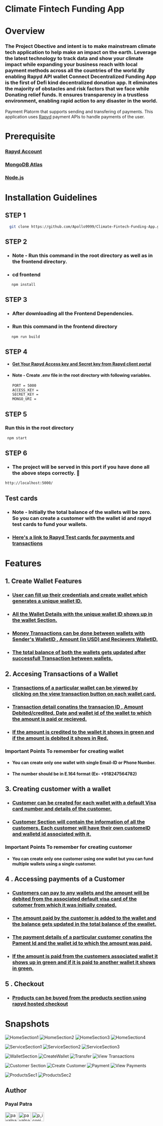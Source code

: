# Climate Fintech Funding App


# Overview

### The Project Obective and intent is to make mainstream climate tech application to help make an impact on the earth. Leverage the latest  technology to track data and show your climate impact while expanding your business reach with local payment methods across all the countries of the world.By enabling Rapyd API wallet Connect Decentralized Funding App is the first of Defi kind decentralized donation app. It eliminates the majority of obstacles and risk factors that we face while Donating relief funds. It ensures transparency in a trustless environment, enabling rapid action to any disaster in the world.
Payment Platorm that supports sending and transfering of payments. This application uses [Rapyd](https://www.rapyd.net/) payment APIs to handle payments of the user.

# Prerequisite

### [Rapyd Account](https://www.rapyd.net/)

### [MongoDB Atlas](https://www.mongodb.com/cloud/atlas/register)

### [Node.js](https://nodejs.org/en/download/)

# Installation Guidelines

## STEP 1

```sh
  git clone https://github.com/Apollo9999/Climate-Fintech-Funding-App.git
```

## STEP 2

- ### Note - Run this command in the root directory as well as in the frontend directory.
- ### cd frontend

```sh
   npm install
```

## STEP 3

- ### After downloading all the Frontend Dependencies.
- ### Run this command in the frontend directory

```sh
   npm run build
```

## STEP 4

- #### [Get Your Rapyd Access key and Secret key from Rapyd client portal](https://dashboard.rapyd.net/developers)
- #### Note - Create .env file in the root directory with following variables.

  ```sh
  PORT = 5000
  ACCESS_KEY =
  SECRET_KEY =
  MONGO_URI =
  ```

## STEP 5

### Run this in the root directory

```sh
 npm start
```

## STEP 6

- ### The project will be served in this port if you have done all the above steps correctly. 🥇

```sh
http://localhost:5000/
```

## Test cards

- ### Note - Initially the total balance of the wallets will be zero. So you can create a customer with the wallet id and rapyd test cards to fund your wallets.
- ### [Here's a link to Rapyd Test cards for payments and transactions](https://docs.rapyd.net/build-with-rapyd/reference/testing-for-payments-api)

# Features

## 1. Create Wallet Features

- ### [User can fill up their credentials and create wallet which generates a unique wallet ID.](https://user-images.githubusercontent.com/67522406/123187564-0baead00-d4b8-11eb-94c8-9d4cce6f294b.png)

- ### [All the Wallet Details with the unique wallet ID shows up in the wallet Section.](https://user-images.githubusercontent.com/67522406/123187556-07828f80-d4b8-11eb-88e4-0dc331efa43d.png)

- ### [Money Transactions can be done between wallets with Sender's WalletID , Amount (in USD) and Recievers WalletID.](https://user-images.githubusercontent.com/67522406/123187599-19fcc900-d4b8-11eb-92fb-61e066a6fe71.png)

- ### [The total balance of both the wallets gets updated after successfull Transaction between wallets.](https://user-images.githubusercontent.com/67522406/123187556-07828f80-d4b8-11eb-88e4-0dc331efa43d.png)

## 2. Accesing Transactions of a Wallet

- ### [Transactions of a particular wallet can be viewed by clicking on the view transaction button on each wallet card.](https://user-images.githubusercontent.com/67522406/123187610-1ec17d00-d4b8-11eb-8025-baf86c48bbcc.png)
- ### [Transaction detail conatins the transacion ID , Amount Debited/credited, Date and wallet id of the wallet to which the amount is paid or recieved.](https://user-images.githubusercontent.com/67522406/123187610-1ec17d00-d4b8-11eb-8025-baf86c48bbcc.png)

- ### [If the amount is credited to the wallet it shows in green and if the amount is debited it shows in Red.](https://user-images.githubusercontent.com/67522406/123187610-1ec17d00-d4b8-11eb-8025-baf86c48bbcc.png)

### Important Points To remember for creating wallet

- #### You can create only one wallet with single Email-ID or Phone Number.
- #### The number should be in E.164 format (Ex- +918247564782)

## 3. Creating customer with a wallet

- ### [Customer can be created for each wallet with a default Visa card number and details of the customer.](https://user-images.githubusercontent.com/67522406/123187664-3436a700-d4b8-11eb-83cb-3d575d62820e.png)

- ### [Customer Section will contain the information of all the customers. Each customer will have their own customeID and walletd id associated with it.](https://user-images.githubusercontent.com/67522406/123187650-30a32000-d4b8-11eb-93ce-9e3c937dac53.png)

### Important Points To remember for creating customer

- #### You can create only one customer using one wallet but you can fund multiple wallets using a single customer.

## 4 . Accessing payments of a Customer

- ### [Customers can pay to any wallets and the amount will be debited from the associated default visa card of the cutomer from which it was initially created. ](https://user-images.githubusercontent.com/67522406/123187670-3862c480-d4b8-11eb-80fe-1e4d5f0ac115.png)

- ### [The amount paid by the customer is added to the wallet and the balance gets updated in the total balance of the ewallet.](https://user-images.githubusercontent.com/67522406/123187556-07828f80-d4b8-11eb-88e4-0dc331efa43d.png)

- ### [The payment details of a particular customer conatins the Pament Id and the wallet id to which the amount was paid.](https://user-images.githubusercontent.com/67522406/123187677-3b5db500-d4b8-11eb-9dfd-cfe4483c31b5.png)

- ### [If the amount is paid from the customers associated wallet it shows up in green and if it is paid to another wallet it shows in green.](https://user-images.githubusercontent.com/67522406/123187677-3b5db500-d4b8-11eb-9dfd-cfe4483c31b5.png)

## 5 . Checkout

- ### [Products can be buyed from the products section using rapyd hosted checkout ](https://user-images.githubusercontent.com/67522406/123187785-6ba55380-d4b8-11eb-809c-41c8ebb9de12.png)

# Snapshots

![HomeSection1](https://user-images.githubusercontent.com/67522406/123187507-ec178480-d4b7-11eb-8db1-528deced35df.png)
![HomeSection2](https://user-images.githubusercontent.com/67522406/123187511-ef127500-d4b7-11eb-951c-c880c55e3286.png)
![HomeSection3](https://user-images.githubusercontent.com/67522406/123187517-f33e9280-d4b7-11eb-9b40-3c134c3fb1ed.png)
![HomeSection4](https://user-images.githubusercontent.com/67522406/123187525-f6398300-d4b7-11eb-97b7-97b85914d275.png)


![ServiceSection1](https://user-images.githubusercontent.com/67522406/123187724-4e708500-d4b8-11eb-829f-077d5394ddea.png)
![ServiceSection2](https://user-images.githubusercontent.com/67522406/123187737-53353900-d4b8-11eb-86ad-76a842ae9069.png)
![ServiceSection3](https://user-images.githubusercontent.com/67522406/123187742-56302980-d4b8-11eb-8ca6-5071d0249768.png)


![WalletSection](https://user-images.githubusercontent.com/67522406/123187556-07828f80-d4b8-11eb-88e4-0dc331efa43d.png)
![CreateWallet](https://user-images.githubusercontent.com/67522406/123187564-0baead00-d4b8-11eb-94c8-9d4cce6f294b.png)
![Transfer](https://user-images.githubusercontent.com/67522406/123187599-19fcc900-d4b8-11eb-92fb-61e066a6fe71.png)
![View Transactions](https://user-images.githubusercontent.com/67522406/123187610-1ec17d00-d4b8-11eb-8025-baf86c48bbcc.png)

![Customer Section](https://user-images.githubusercontent.com/67522406/123187650-30a32000-d4b8-11eb-93ce-9e3c937dac53.png)
![Create Customer](https://user-images.githubusercontent.com/67522406/123187664-3436a700-d4b8-11eb-83cb-3d575d62820e.png)
![Payment](https://user-images.githubusercontent.com/67522406/123187670-3862c480-d4b8-11eb-80fe-1e4d5f0ac115.png)
![View Payments](https://user-images.githubusercontent.com/67522406/123187677-3b5db500-d4b8-11eb-9dfd-cfe4483c31b5.png)


![ProductsSec1](https://user-images.githubusercontent.com/67522406/123187767-6516dc00-d4b8-11eb-8fc7-a8d7d6efedb2.png)
![ProductsSec2](https://user-images.githubusercontent.com/67522406/123187785-6ba55380-d4b8-11eb-809c-41c8ebb9de12.png)



## Author

### Payal Patra

<a href="https://linkedin.com/in/payalpatra105" target="blank"><img align="center" src="https://cdn.jsdelivr.net/npm/simple-icons@3.0.1/icons/linkedin.svg" alt="payalpatra105" height="30" width="40" /></a>
<a href="https://github.com/payalpatra" target="blank"><img align="center" src="https://www.svgrepo.com/show/68072/github-logo-face.svg" alt="payalpatra105" height="30" width="40" /></a>
<a href="https://instagram.com/p_iconic_" target="blank"><img align="center" src="https://cdn.jsdelivr.net/npm/simple-icons@3.0.1/icons/instagram.svg" alt="p_iconic_" height="30" width="40" /></a>
